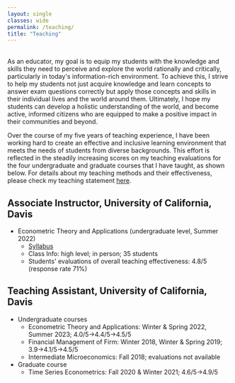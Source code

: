 ```yaml
---
layout: single
classes: wide
permalink: /teaching/
title: "Teaching"
---
```

<br>
As an educator, my goal is to equip my students with the knowledge and skills they need to perceive and explore the world rationally and critically, particularly in today's information-rich environment. To achieve this, I strive to help my students not just acquire knowledge and learn concepts to answer exam questions correctly but apply those concepts and skills in their individual lives and the world around them. Ultimately, I hope my students can develop a holistic understanding of the world, and become active, informed citizens who are equipped to make a positive impact in their communities and beyond. 

Over the course of my five years of teaching experience, I have been working hard to create an effective and inclusive learning environment that meets the needs of students from diverse backgrounds. This effort is reflected in the steadily increasing scores on my teaching evaluations for the four undergraduate and graduate courses that I have taught, as shown below. For details about my teaching methods and their effectiveness, please check my teaching statement [here](/files/pdf/teaching/TS.pdf).

## Associate Instructor, University of California, Davis
- Econometric Theory and Applications (undergraduate level, Summer 2022)
    - [Syllabus](/files/pdf/teaching/ARE106SummerSyllabus.pdf)
    - Class Info: high level; in person; 35 students
    - Students' evaluations of overall teaching effectiveness: 4.8/5 (response rate 71%)

## Teaching Assistant, University of California, Davis
- Undergraduate courses
    - Econometric Theory and Applications: Winter & Spring 2022, Summer 2023; 4.0/5->4.4/5->4.5/5
    - Financial Management of Firm: Winter 2018, Winter & Spring 2019; 3.9->4.1/5->4.5/5
    - Intermediate Microeconomics: Fall 2018; evaluations not available
- Graduate course
    - Time Series Econometrics: Fall 2020 & Winter 2021; 4.6/5->4.9/5

